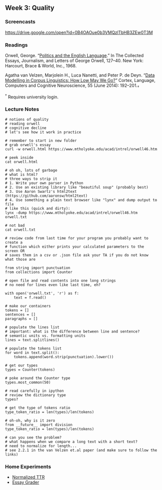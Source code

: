 ## Week 3: Quality

### Screencasts

https://drive.google.com/open?id=0B4OAOue0b3VMQzlTbHB3ZEw0T3M

### Readings

Orwell, George. “[Politics and the English
Language](https://drive.google.com/file/d/0B4OAOue0b3VMNjJFYmFreDFTc1k/view?usp=sharing).”
In The Collected Essays, Journalism, and Letters of George Orwell, 127–40. New
York: Harcourt, Brace & World, Inc., 1968.

Agatha van Velzen, Marjolein H., Luca Nanetti, and Peter P. de Deyn. “[Data
Modelling in Corpus Linguistics: How Low May We
Go?](http://www.sciencedirect.com/science/article/pii/S0010945213002554)”
Cortex, Language, Computers and Cognitive Neuroscience, 55 (June 2014):
192–201.<sub>†</sub>

<sup>†</sup> Requires university login.

### Lecture Notes

```
# notions of quality
# reading orwell
# cognitive decline
# let's see how it work in practice
```

```
# remember to start in new folder
# grab orwell's essay
curl -w orwell.html https://www.mtholyoke.edu/acad/intrel/orwell46.htm

# peek inside
cat orwell.html

# oh oh, lots of garbage
# what is html?
# three ways to strip it
# 1. Write your own parser in Python
# 2. Use an existing library like "beautiful soup" (probably best)
# 3. Use Aaron Swartz's html2text (https://github.com/aaronsw/html2text)
# 4. Use something a plain text browser like "lynx" and dump output to file
# like this (quick and dirty):
lynx -dump https://www.mtholyoke.edu/acad/intrel/orwell46.htm orwell.txt

# not bad
cat orwell.txt
```

```
# review code from last time for your program you probably want to create a
# function which either prints your calculated parameters to the screen OR
# saves them in a csv or .json file ask your TA if you do not know what those are

from string import punctuation
from collections import Counter

# open file and read contents into one long strings
# no need for lines even like last time, eh?

with open('orwell.txt', 'r') as f:
    text = f.read()

# make our containers
tokens = []
sentences = []
paragraphs = []

# populate the lines list
# important: what is the difference between line and sentence?
# semantic units vs. formatting units
lines = text.splitlines()

# populate the tokens list
for word in text.split():
    tokens.append(word.strip(punctuation).lower())

# get our types
types = Counter(tokens)

# poke around the Counter type
types.most_common(50)

# read carefully in ipython
# review the dictionary type
types?

# get the type of tokens ratio
type_token_ratio = len(types)/len(tokens)

# oh-oh, why is it zero
from __future__ import division
type_token_ratio = len(types)/len(tokens)

# can you see the problem?
# what happens when we compare a long text with a short text?
# need to normalize for length...
# see 2.2.1 in the van Velzen et.al paper (and make sure to follow the links)
```

### Home Experiments

- [Normalized TTR](https://github.com/denten-courses/computing-context/blob/master/experiments/3-experiment/normal.md)
- [Essay
Grader](https://github.com/denten-courses/computing-context/blob/master/experiments/3-experiment/grader.md)
